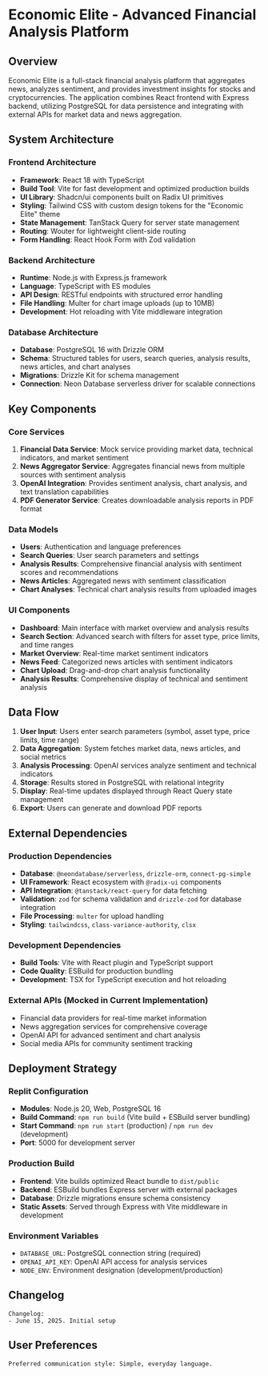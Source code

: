 # Economic Elite - Advanced Financial Analysis Platform

## Overview

Economic Elite is a full-stack financial analysis platform that aggregates news, analyzes sentiment, and provides investment insights for stocks and cryptocurrencies. The application combines React frontend with Express backend, utilizing PostgreSQL for data persistence and integrating with external APIs for market data and news aggregation.

## System Architecture

### Frontend Architecture
- **Framework**: React 18 with TypeScript
- **Build Tool**: Vite for fast development and optimized production builds
- **UI Library**: Shadcn/ui components built on Radix UI primitives
- **Styling**: Tailwind CSS with custom design tokens for the "Economic Elite" theme
- **State Management**: TanStack Query for server state management
- **Routing**: Wouter for lightweight client-side routing
- **Form Handling**: React Hook Form with Zod validation

### Backend Architecture
- **Runtime**: Node.js with Express.js framework
- **Language**: TypeScript with ES modules
- **API Design**: RESTful endpoints with structured error handling
- **File Handling**: Multer for chart image uploads (up to 10MB)
- **Development**: Hot reloading with Vite middleware integration

### Database Architecture
- **Database**: PostgreSQL 16 with Drizzle ORM
- **Schema**: Structured tables for users, search queries, analysis results, news articles, and chart analyses
- **Migrations**: Drizzle Kit for schema management
- **Connection**: Neon Database serverless driver for scalable connections

## Key Components

### Core Services
1. **Financial Data Service**: Mock service providing market data, technical indicators, and market sentiment
2. **News Aggregator Service**: Aggregates financial news from multiple sources with sentiment analysis
3. **OpenAI Integration**: Provides sentiment analysis, chart analysis, and text translation capabilities
4. **PDF Generator Service**: Creates downloadable analysis reports in PDF format

### Data Models
- **Users**: Authentication and language preferences
- **Search Queries**: User search parameters and settings
- **Analysis Results**: Comprehensive financial analysis with sentiment scores and recommendations
- **News Articles**: Aggregated news with sentiment classification
- **Chart Analyses**: Technical chart analysis results from uploaded images

### UI Components
- **Dashboard**: Main interface with market overview and analysis results
- **Search Section**: Advanced search with filters for asset type, price limits, and time ranges
- **Market Overview**: Real-time market sentiment indicators
- **News Feed**: Categorized news articles with sentiment indicators
- **Chart Upload**: Drag-and-drop chart analysis functionality
- **Analysis Results**: Comprehensive display of technical and sentiment analysis

## Data Flow

1. **User Input**: Users enter search parameters (symbol, asset type, price limits, time range)
2. **Data Aggregation**: System fetches market data, news articles, and social metrics
3. **Analysis Processing**: OpenAI services analyze sentiment and technical indicators
4. **Storage**: Results stored in PostgreSQL with relational integrity
5. **Display**: Real-time updates displayed through React Query state management
6. **Export**: Users can generate and download PDF reports

## External Dependencies

### Production Dependencies
- **Database**: `@neondatabase/serverless`, `drizzle-orm`, `connect-pg-simple`
- **UI Framework**: React ecosystem with `@radix-ui` components
- **API Integration**: `@tanstack/react-query` for data fetching
- **Validation**: `zod` for schema validation and `drizzle-zod` for database integration
- **File Processing**: `multer` for upload handling
- **Styling**: `tailwindcss`, `class-variance-authority`, `clsx`

### Development Dependencies
- **Build Tools**: Vite with React plugin and TypeScript support
- **Code Quality**: ESBuild for production bundling
- **Development**: TSX for TypeScript execution and hot reloading

### External APIs (Mocked in Current Implementation)
- Financial data providers for real-time market information
- News aggregation services for comprehensive coverage
- OpenAI API for advanced sentiment and chart analysis
- Social media APIs for community sentiment tracking

## Deployment Strategy

### Replit Configuration
- **Modules**: Node.js 20, Web, PostgreSQL 16
- **Build Command**: `npm run build` (Vite build + ESBuild server bundling)
- **Start Command**: `npm run start` (production) / `npm run dev` (development)
- **Port**: 5000 for development server

### Production Build
- **Frontend**: Vite builds optimized React bundle to `dist/public`
- **Backend**: ESBuild bundles Express server with external packages
- **Database**: Drizzle migrations ensure schema consistency
- **Static Assets**: Served through Express with Vite middleware in development

### Environment Variables
- `DATABASE_URL`: PostgreSQL connection string (required)
- `OPENAI_API_KEY`: OpenAI API access for analysis services
- `NODE_ENV`: Environment designation (development/production)

## Changelog
```
Changelog:
- June 15, 2025. Initial setup
```

## User Preferences
```
Preferred communication style: Simple, everyday language.
```